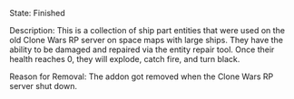 State: Finished

Description: This is a collection of ship part entities that were used on the old Clone Wars RP server on space maps with large ships. They have the ability to be damaged and repaired via the entity repair tool. Once their health reaches 0, they will explode, catch fire, and turn black.

Reason for Removal: The addon got removed when the Clone Wars RP server shut down.